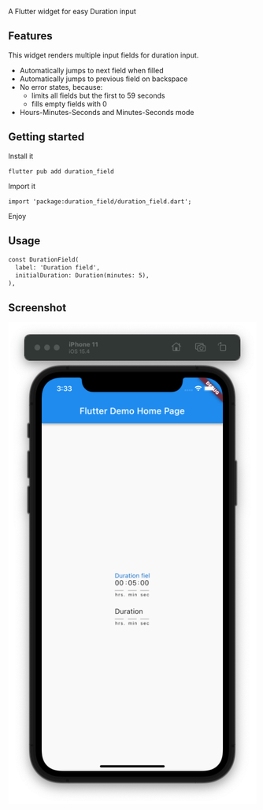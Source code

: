 A Flutter widget for easy Duration input

## Features
This widget renders multiple input fields for duration input.
* Automatically jumps to next field when filled
* Automatically jumps to previous field on backspace
* No error states, because:
  * limits all fields but the first to 59 seconds
  * fills empty fields with 0
* Hours-Minutes-Seconds and Minutes-Seconds mode

## Getting started

Install it
```
flutter pub add duration_field
```
Import it
```
import 'package:duration_field/duration_field.dart';
```

Enjoy

## Usage
```
const DurationField(
  label: 'Duration field',
  initialDuration: Duration(minutes: 5),
),
```

## Screenshot
![wireframe](https://github.com/techbenestudio/flutter_duration_field/blob/main/screenshot.png?raw=true)